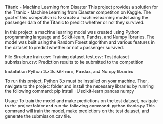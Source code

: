 Titanic - Machine Learning from Disaster
This project provides a solution for the Titanic - Machine Learning from Disaster competition on Kaggle. The goal of this competition is to create a machine learning model using the passenger data of the Titanic to predict whether or not they survived.

In this project, a machine learning model was created using Python programming language and Scikit-learn, Pandas, and Numpy libraries. The model was built using the Random Forest algorithm and various features in the dataset to predict whether or not a passenger survived.

File Structure
train.csv: Training dataset
test.csv: Test dataset
submission.csv: Prediction results to be submitted to the competition

Installation
Python 3.x
Scikit-learn, Pandas, and Numpy libraries

To run this project, Python 3.x must be installed on your machine. Then, navigate to the project folder and install the necessary libraries by running the following command:
pip install -U scikit-learn pandas numpy

Usage
To train the model and make predictions on the test dataset, navigate to the project folder and run the following command:
python titanic.py
This command will train the model, make predictions on the test dataset, and generate the submission.csv file.
